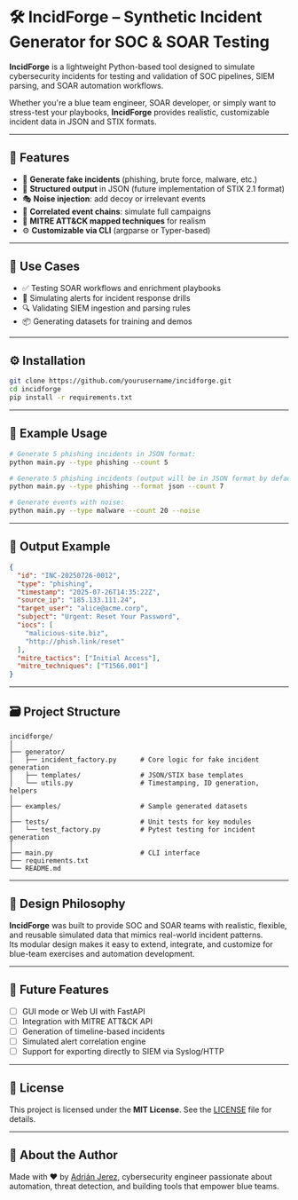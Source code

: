 # 🛠️ IncidForge – Synthetic Incident Generator for SOC & SOAR Testing

**IncidForge** is a lightweight Python-based tool designed to simulate cybersecurity incidents for testing and validation of SOC pipelines, SIEM parsing, and SOAR automation workflows.

Whether you're a blue team engineer, SOAR developer, or simply want to stress-test your playbooks, **IncidForge** provides realistic, customizable incident data in JSON and STIX formats.

---

## 📌 Features

- 🔄 **Generate fake incidents** (phishing, brute force, malware, etc.)
- 🧱 **Structured output** in JSON (future implementation of STIX 2.1 format)
- 🎭 **Noise injection**: add decoy or irrelevant events
- 🔗 **Correlated event chains**: simulate full campaigns
- 🧠 **MITRE ATT&CK mapped techniques** for realism
- ⚙️ **Customizable via CLI** (argparse or Typer-based)

---

## 🚀 Use Cases

- ✅ Testing SOAR workflows and enrichment playbooks
- 🧪 Simulating alerts for incident response drills
- 🔍 Validating SIEM ingestion and parsing rules
- 📦 Generating datasets for training and demos

---

## ⚙️ Installation

```bash
git clone https://github.com/yourusername/incidforge.git
cd incidforge
pip install -r requirements.txt
```
---

## 🧪 Example Usage

```bash
# Generate 5 phishing incidents in JSON format:
python main.py --type phishing --count 5

# Generate 5 phishing incidents (output will be in JSON format by default — the --format flag is not required at this time)
python main.py --type phishing --format json --count 7

# Generate events with noise:
python main.py --type malware --count 20 --noise
```

---

## 📝 Output Example

```json
{
  "id": "INC-20250726-0012",
  "type": "phishing",
  "timestamp": "2025-07-26T14:35:22Z",
  "source_ip": "185.133.111.24",
  "target_user": "alice@acme.corp",
  "subject": "Urgent: Reset Your Password",
  "iocs": [
    "malicious-site.biz",
    "http://phish.link/reset"
  ],
  "mitre_tactics": ["Initial Access"],
  "mitre_techniques": ["T1566.001"]
}
```

---

## 🗃️ Project Structure

```
incidforge/
│
├── generator/
│   ├── incident_factory.py      # Core logic for fake incident generation
│   ├── templates/               # JSON/STIX base templates
│   └── utils.py                 # Timestamping, ID generation, helpers
│
├── examples/                    # Sample generated datasets
│
├── tests/                       # Unit tests for key modules
│   └── test_factory.py          # Pytest testing for incident generation
│
├── main.py                      # CLI interface
├── requirements.txt
└── README.md
```

---

## 🧠 Design Philosophy

**IncidForge** was built to provide SOC and SOAR teams with realistic, flexible, and reusable simulated data that mimics real-world incident patterns.  
Its modular design makes it easy to extend, integrate, and customize for blue-team exercises and automation development.

---

## 🧪 Future Features

- [ ] GUI mode or Web UI with FastAPI  
- [ ] Integration with MITRE ATT&CK API  
- [ ] Generation of timeline-based incidents  
- [ ] Simulated alert correlation engine  
- [ ] Support for exporting directly to SIEM via Syslog/HTTP

---

## 📄 License

This project is licensed under the **MIT License**. See the [LICENSE](LICENSE) file for details.

---

## 🧠 About the Author

Made with ❤️ by [Adrián Jerez](https://www.linkedin.com/in/adrianjjerez), cybersecurity engineer passionate about automation, threat detection, and building tools that empower blue teams.
